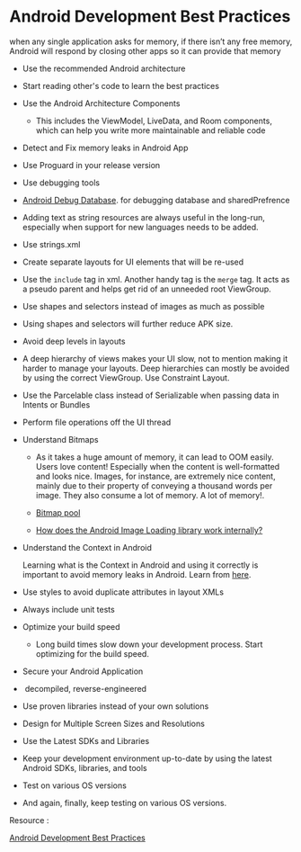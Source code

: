 

# Android Development Best Practices

when any single application asks for memory, if there isn’t any free memory, Android will respond by closing other apps so it can provide that memory



-  Use the recommended Android architecture 

- Start reading other's code to learn the best practices

- Use the Android Architecture Components
  
  - This includes the ViewModel, LiveData, and Room components, which can help you write more maintainable and reliable code

- Detect and Fix memory leaks in Android App

-  Use Proguard in your release version

-  Use debugging tools
  
  - [Android Debug Database](https://github.com/amitshekhariitbhu/Android-Debug-Database).   for debugging database and sharedPrefrence
  
  - Adding text as string resources are always useful in the long-run, especially when support for new languages needs to be added.

- Use strings.xml

-  Create separate layouts for UI elements that will be re-used
  
  - Use the `include` tag in xml. Another handy tag is the `merge` tag. It acts as a pseudo parent and helps get rid of an unneeded root ViewGroup.

-  Use shapes and selectors instead of images as much as possible
  
  - Using shapes and selectors will further reduce APK size.

-  Avoid deep levels in layouts
  
  - A deep hierarchy of views makes your UI slow, not to mention making it harder to manage your layouts. Deep hierarchies can mostly be avoided by using the correct ViewGroup. Use Constraint Layout.

-  Use the Parcelable class instead of Serializable when passing data in Intents or Bundles



-   Perform file operations off the UI thread

- Understand Bitmaps
  
  - As it takes a huge amount of memory, it can lead to OOM easily. Users love content! Especially when the content is well-formatted and looks nice. Images, for instance, are extremely nice content, mainly due to their property of conveying a thousand words per image. They also consume a lot of memory. A lot of memory!.
  
  - [Bitmap pool](https://amitshekhar.me/blog/bitmap-pool)
  
  - [How does the Android Image Loading library work internally?](https://amitshekhar.me/blog/android-image-loading-library-use-bitmap-pool-for-responsive-ui)



- Understand the Context in Android
  
  Learning what is the Context in Android and using it correctly is important to avoid memory leaks in Android. Learn from [here](https://amitshekhar.me/blog/context-in-android-application).

-  Use styles to avoid duplicate attributes in layout XMLs

- Always include unit tests

- Optimize your build speed
  
  - Long build times slow down your development process. Start optimizing for the build speed.

-  Secure your Android Application
  
  -  decompiled, reverse-engineered

-  Use proven libraries instead of your own solutions

-  Design for Multiple Screen Sizes and Resolutions

-  Use the Latest SDKs and Libraries
  
  - Keep your development environment up-to-date by using the latest Android SDKs, libraries, and tools

-  Test on various OS versions
  
  - And again, finally, keep testing on various OS versions.



Resource :

[Android Development Best Practices](https://amitshekhar.me/blog/android-development-best-practices)
